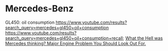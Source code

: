 # Mercedes-Benz
GL450: oil consumption https://www.youtube.com/results?search_query=mercedes+gl450+oil+consumption https://www.youtube.com/results?search_query=mercedes+gl450+oil+consumption+recall; [What the Hell was Mercedes thinking? Major Engine Problem You Should Look Out For.](https://youtu.be/yvagiVaGcu4)
